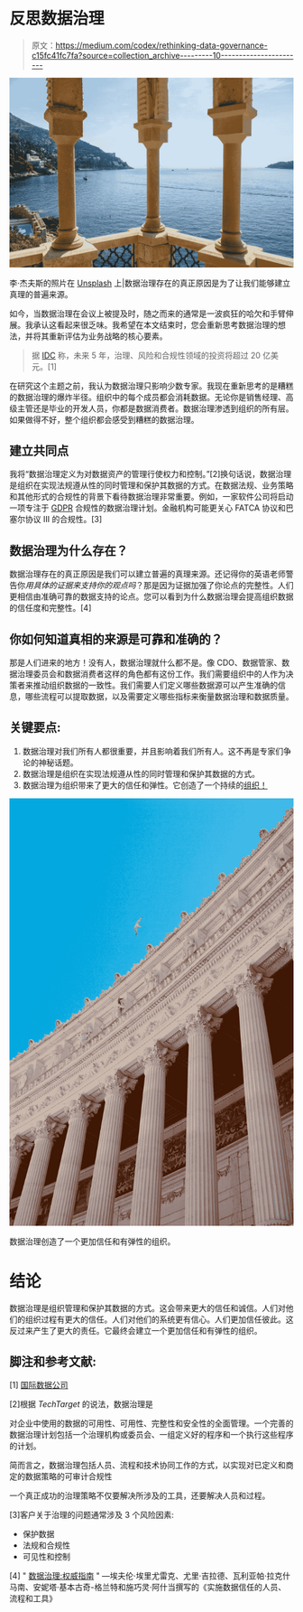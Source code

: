 # 反思数据治理

> 原文：<https://medium.com/codex/rethinking-data-governance-c15fc41fc7fa?source=collection_archive---------10----------------------->

![](img/ae767b41303a45089e1a13da7bedd6b1.png)

李·杰夫斯的照片在 [Unsplash](https://unsplash.com?utm_source=medium&utm_medium=referral) 上|数据治理存在的真正原因是为了让我们能够建立真理的普遍来源。

如今，当数据治理在会议上被提及时，随之而来的通常是一波疯狂的哈欠和手臂伸展。我承认这看起来很乏味。我希望在本文结束时，您会重新思考数据治理的想法，并将其重新评估为业务战略的核心要素。

> 据 [IDC](https://www.idc.com/) 称，未来 5 年，治理、风险和合规性领域的投资将超过 20 亿美元。[1]

在研究这个主题之前，我认为数据治理只影响少数专家。我现在重新思考的是糟糕的数据治理的爆炸半径。组织中的每个成员都会消耗数据。无论你是销售经理、高级主管还是毕业的开发人员，你都是数据消费者。数据治理渗透到组织的所有层。如果做得不好，整个组织都会感受到糟糕的数据治理。

## 建立共同点

我将“数据治理定义为对数据资产的管理行使权力和控制。”[2]换句话说，数据治理是组织在实现法规遵从性的同时管理和保护其数据的方式。在数据法规、业务策略和其他形式的合规性的背景下看待数据治理非常重要。例如，一家软件公司将启动一项专注于 [GDPR](https://gdpr.eu/) 合规性的数据治理计划。金融机构可能更关心 FATCA 协议和巴塞尔协议 III 的合规性。[3]

## 数据治理为什么存在？

数据治理存在的真正原因是我们可以建立普遍的真理来源。还记得你的英语老师警告你*用具体的证据来支持你的观点吗*？那是因为证据加强了你论点的完整性。人们更相信由准确可靠的数据支持的论点。您可以看到为什么数据治理会提高组织数据的信任度和完整性。[4]

## 你如何知道真相的来源是可靠和准确的？

那是人们进来的地方！没有人，数据治理就什么都不是。像 CDO、数据管家、数据治理委员会和数据消费者这样的角色都有这份工作。我们需要组织中的人作为决策者来推动组织数据的一致性。我们需要人们定义哪些数据源可以产生准确的信息，哪些流程可以提取数据，以及需要定义哪些指标来衡量数据治理和数据质量。

## 关键要点:

1.  数据治理对我们所有人都很重要，并且影响着我们所有人。这不再是专家们争论的神秘话题。
2.  数据治理是组织在实现法规遵从性的同时管理和保护其数据的方式。
3.  数据治理为组织带来了更大的信任和弹性。它创造了一个持续的[组织！](https://www.amazon.co.uk/Built-Last-Successful-Visionary-Essentials-ebook/dp/B0058DRSHW)

![](img/63d456ef5cfd5b6b5c0b5635198f13f0.png)

数据治理创造了一个更加信任和有弹性的组织。

# 结论

数据治理是组织管理和保护其数据的方式。这会带来更大的信任和诚信。人们对他们的组织过程有更大的信任。人们对他们的系统更有信心。人们更加信任彼此。这反过来产生了更大的责任。它最终会建立一个更加信任和有弹性的组织。

## 脚注和参考文献:

[1] [国际数据公司](https://www.idc.com/)

[2]根据 *TechTarget* 的说法，数据治理是

对企业中使用的数据的可用性、可用性、完整性和安全性的全面管理。一个完善的数据治理计划包括一个治理机构或委员会、一组定义好的程序和一个执行这些程序的计划。

简而言之，数据治理包括人员、流程和技术协同工作的方式，以实现对已定义和商定的数据策略的可审计合规性

一个真正成功的治理策略不仅要解决所涉及的工具，还要解决人员和过程。

[3]客户关于治理的问题通常涉及 3 个风险因素:

*   保护数据
*   法规和合规性
*   可见性和控制

[4] " [数据治理:权威指南](https://learning.oreilly.com/library/view/data-governance-the/9781492063483/titlepage01.html) " —埃夫伦·埃里尤雷克、尤里·吉拉德、瓦利亚帕·拉克什马南、安妮塔·基本古奇-格兰特和施巧灵·阿什当撰写的《实施数据信任的人员、流程和工具》
